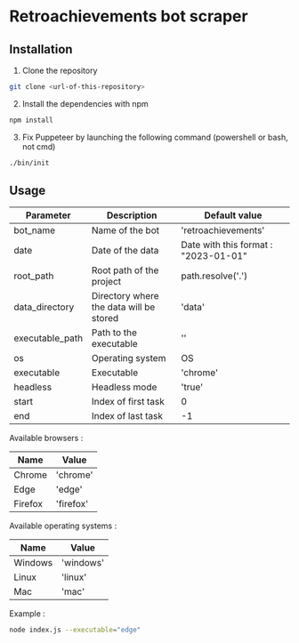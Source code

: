 # Retroachievements bot scraper

## Installation

1. Clone the repository

```bash
git clone <url-of-this-repository>
```

2. Install the dependencies with npm

```bash
npm install
```

3. Fix Puppeteer by launching the following command (powershell or bash, not cmd)

```bash
./bin/init
```

## Usage

| Parameter | Description | Default value |
| --- | --- | --- |
| bot_name | Name of the bot | 'retroachievements' |
| date | Date of the data | Date with this format : "2023-01-01" |
| root_path | Root path of the project | path.resolve('.') |
| data_directory | Directory where the data will be stored | 'data' |
| executable_path | Path to the executable | '' |
| os | Operating system | OS |
| executable | Executable | 'chrome' |
| headless | Headless mode | 'true' |
| start | Index of first task | 0 |
| end | Index of last task | -1 |


Available browsers :

| Name | Value |
| --- | --- |
| Chrome | 'chrome' |
| Edge | 'edge' |
| Firefox | 'firefox' |

Available operating systems :

| Name | Value |
| --- | --- |
| Windows | 'windows' |
| Linux | 'linux' |
| Mac | 'mac' |



Example :

```bash
node index.js --executable="edge"
```
